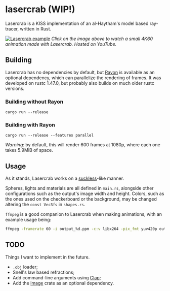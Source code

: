 # lasercrab (WIP!)

Lasercrab is a KISS implementation of an al-Haytham's model based ray-tracer, written in Rust.

[![Lasercrab example](https://user-images.githubusercontent.com/36349314/99035080-9102d400-255d-11eb-8991-442675396a75.png)](https://youtu.be/zLz4_43jUxo "Lasercrab Animation")
_Click on the image above to watch a small 4K60 animation made with Lasercrab. Hosted on YouTube._


## Building

Lasercrab has no dependencies by default, but [Rayon](https://github.com/rayon-rs/rayon) is available as an optional dependency, which can parallelize the rendering of frames.
It was developed on rustc 1.47.0, but probably also builds on much older rustc versions.

### Building without Rayon

```
cargo run --release
```

### Building with Rayon

```
cargo run --release --features parallel
```

_Warning_: by default, this will render 600 frames at 1080p, where each one takes 5.9MiB of space.

## Usage

As it stands, Lasercrab works on a [suckless](https://suckless.org/)-like manner.


Spheres, lights and materials are all defined in `main.rs`, alongside other configurations such as the output's image width and height.
Colors, such as the ones used on the checkerboard or the background, may be changed altering the `const Vec3fs` in `shapes.rs`. 

`ffmpeg` is a good companion to Lasercrab when making animations, with an example usage being:
```bash
ffmpeg -framerate 60 -i output_%d.ppm -c:v libx264 -pix_fmt yuv420p output_anim.mp4
```

## TODO

Things I want to implement in the future.

* `.obj` loader;
* Snell's law based refractions;
* Add command-line arguments using [Clap](https://github.com/clap-rs/clap);
* Add the [image](https://crates.io/crates/image) crate as an optional dependency.



